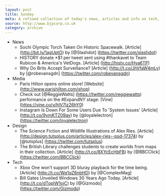 ```yaml
---
layout: post
title: Sunday
meta: A refined collection of today's news, articles and info on tech, web and design.
source: http://www.bjpcorp.co.uk
category: archive
---
```


- News
	- Sochi Olympic Torch Taken On Historic Spacewalk. [Article] (http://bit.ly/1agUptO) by [@Slashdot] (https://twitter.com/slashdot)
	- HISTORY donate *$1 per tweet sent using #thankavet to Team Rubicon & America's VetDogs. [Article] (http://histv.co/Hya6TP)
	- Why Do Brits Accept Surveillance? [Article] (http://t.co/JhVfaW4mLy) by [@robevansgdn] (https://twitter.com/robevansgdn)
- Media
	- Paris Hilton opens online store! [Website] (http://www.parishilton.com/shop)
	- Check out [@ReggieWatts] (https://twitter.com/reggiewatts) performance on the #ExpandNY stage: [Vine] (https://vine.co/v/hIV7lz26hY0)
	- Instagram Is Down For Some Users Due To 'System Issues' [Article] (http://t.co/9ymKTZ09av) by [@loyalelectron] (https://twitter.com/loyalelectron)
- Design	
	- The Science Fiction and Wildlife Illustrations of Alex Ries. [Article] (http://design.tutsplus.com/articles/alex-ries--psd-17374) by [@tutsplus] (https://twitter.com/tutsplus)
	- The British Library challenges students to create worlds from maps in their collection. [Article] (http://t.co/8XYcEcHbFB) by [@BBCClick] (https://twitter.com/BBCClick)
- Tech
	- Xbox One won’t support 3D bluray playback for the time being. [Article] (http://t.co/Wq1qZ6nbHD) by [@ComplexMag]
	- Bill Gates Unveiled Windows 30 Years Ago Today. [Article] (http://t.co/dTopIW1ojC) by [@Gizmodo] (https://twitter.com/Gizmodo)	